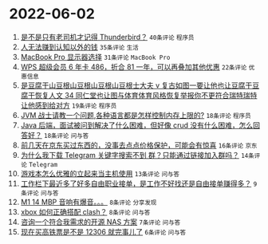 # 2022-06-02

1. [是不是只有老司机才记得 Thunderbird？](https://www.v2ex.com/t/856850) `40条评论` `程序员`
1. [人无法赚到认知以外的钱](https://www.v2ex.com/t/856873) `35条评论` `生活`
1. [MacBook Pro 显示器选择](https://www.v2ex.com/t/856849) `31条评论` `MacBook Pro`
1. [WPS 超级会员 6 年卡 486，折合 81 一年，可以再叠加其他优惠](https://www.v2ex.com/t/856857) `22条评论` `优惠信息`
1. [是豆腐干山豆根山豆根山豆根山豆根士大夫 v 复古如图一要让他也让豆腐干豆腐干恢复人文 34 同仁堂也让图与体育体育风格恢复举报你不更符合瑞特瑞特让他感到给对方](https://www.v2ex.com/t/856859) `19条评论` `程序员`
1. [JVM 战士请教一个问题,各种语言都是怎样控制内存上限的?](https://www.v2ex.com/t/856864) `18条评论` `程序员`
1. [Java 后端，面试被问到解决了什么困难，但好像 crud 没有什么困难，怎么回答好？](https://www.v2ex.com/t/856854) `18条评论` `问与答`
1. [前几天在京东买过东西的，没事去点点价格保护，可能会有惊喜](https://www.v2ex.com/t/856867) `16条评论` `京东`
1. [为什么我下载 Telegram 关键字搜索不到 群？只能通过链接加入群吗？](https://www.v2ex.com/t/856846) `14条评论` `Telegram`
1. [游戏本怎么优雅的立起来当主机使用](https://www.v2ex.com/t/856882) `13条评论` `问与答`
1. [工作栏下最近多了好多自由职业接单，是工作不好找还是自由接单赚得多？](https://www.v2ex.com/t/856862) `9条评论` `问与答`
1. [M1 14 MBP 音响有爆音。。。](https://www.v2ex.com/t/856879) `8条评论` `分享发现`
1. [xbox 如何正确搭配 clash？](https://www.v2ex.com/t/856844) `8条评论` `问与答`
1. [咨询一个符合我需求的开源 NAS 方案](https://www.v2ex.com/t/856877) `7条评论` `问与答`
1. [现在买高铁票是不是 12306 就完事儿了](https://www.v2ex.com/t/856881) `6条评论` `问与答`

